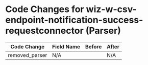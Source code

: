# Code Changes for wiz-w-csv-endpoint-notification-success-requestconnector (Parser)

| Code Change | Field Name | Before | After |
|-------------|------------|--------|-------|
| removed_parser | N/A |  | N/A |